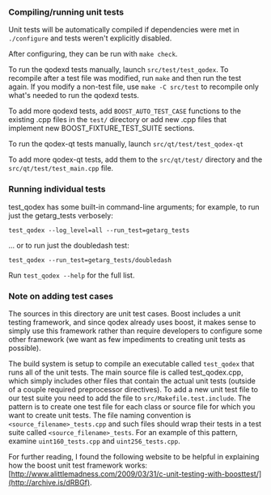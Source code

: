 ### Compiling/running unit tests

Unit tests will be automatically compiled if dependencies were met in `./configure`
and tests weren't explicitly disabled.

After configuring, they can be run with `make check`.

To run the qodexd tests manually, launch `src/test/test_qodex`. To recompile
after a test file was modified, run `make` and then run the test again. If you
modify a non-test file, use `make -C src/test` to recompile only what's needed
to run the qodexd tests.

To add more qodexd tests, add `BOOST_AUTO_TEST_CASE` functions to the existing
.cpp files in the `test/` directory or add new .cpp files that
implement new BOOST_FIXTURE_TEST_SUITE sections.

To run the qodex-qt tests manually, launch `src/qt/test/test_qodex-qt`

To add more qodex-qt tests, add them to the `src/qt/test/` directory and
the `src/qt/test/test_main.cpp` file.

### Running individual tests

test_qodex has some built-in command-line arguments; for
example, to run just the getarg_tests verbosely:

    test_qodex --log_level=all --run_test=getarg_tests

... or to run just the doubledash test:

    test_qodex --run_test=getarg_tests/doubledash

Run `test_qodex --help` for the full list.

### Note on adding test cases

The sources in this directory are unit test cases.  Boost includes a
unit testing framework, and since qodex already uses boost, it makes
sense to simply use this framework rather than require developers to
configure some other framework (we want as few impediments to creating
unit tests as possible).

The build system is setup to compile an executable called `test_qodex`
that runs all of the unit tests.  The main source file is called
test_qodex.cpp, which simply includes other files that contain the
actual unit tests (outside of a couple required preprocessor
directives). To add a new unit test file to our test suite you need
to add the file to `src/Makefile.test.include`. The pattern is to
create one test file for each class or source file for which you want
to create unit tests.  The file naming convention is
`<source_filename>_tests.cpp` and such files should wrap their tests
in a test suite called `<source_filename>_tests`.  For an example of
this pattern, examine `uint160_tests.cpp` and `uint256_tests.cpp`.

For further reading, I found the following website to be helpful in
explaining how the boost unit test framework works:
[http://www.alittlemadness.com/2009/03/31/c-unit-testing-with-boosttest/](http://archive.is/dRBGf).

